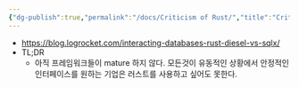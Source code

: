 ```yaml
---
{"dg-publish":true,"permalink":"/docs/Criticism of Rust/","title":"Criticism of Rust"}
---
```


- https://blog.logrocket.com/interacting-databases-rust-diesel-vs-sqlx/
- TL;DR
	- 아직 프레임워크들이 mature 하지 않다. 모든것이 유동적인 상황에서 안정적인 인터페이스를 원하는 기업은 러스트를 사용하고 싶어도 못한다.
